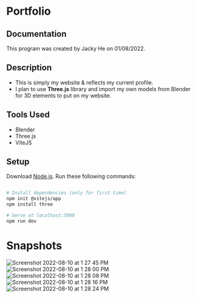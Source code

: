 # Portfolio

## Documentation
This program was created by Jacky He on 01/08/2022.

## Description 
- This is simply my website & reflects my current profile.
- I plan to use **Three.js** library and import my own models from Blender for 3D elements to put on my website.

## Tools Used
- Blender
- Three.js
- ViteJS

## Setup
Download [Node.js](https://nodejs.org/en/download/).
Run these following commands:

``` bash

# Install dependencies (only for first time)
npm init @vitejs/app
npm install three

# Serve at localhost:3000
npm run dev

```
# Snapshots
![Screenshot 2022-08-10 at 1 27 45 PM](https://user-images.githubusercontent.com/78707612/184004267-c3b73dcd-7498-4b33-a166-5783ee50148d.png)
![Screenshot 2022-08-10 at 1 28 00 PM](https://user-images.githubusercontent.com/78707612/184004269-985af7cf-0f5e-4cd4-abc7-fe1d45325705.png)
![Screenshot 2022-08-10 at 1 28 08 PM](https://user-images.githubusercontent.com/78707612/184004271-0e428430-97b3-4634-806d-5870d2aea496.png)
![Screenshot 2022-08-10 at 1 28 16 PM](https://user-images.githubusercontent.com/78707612/184004274-b1a4aaca-9ba4-49a5-a0d7-0b08f91472b1.png)
![Screenshot 2022-08-10 at 1 28 24 PM](https://user-images.githubusercontent.com/78707612/184004277-e5a48eb4-377a-4802-b937-f77d1a9e10f7.png)
